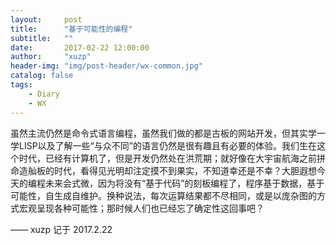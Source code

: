 ```yaml
---
layout:     post
title:      "基于可能性的编程"
subtitle:   ""
date:       2017-02-22 12:00:00
author:     "xuzp"
header-img: "img/post-header/wx-common.jpg"
catalog: false
tags:
    - Diary
    - WX
---
```


虽然主流仍然是命令式语言编程，虽然我们做的都是古板的网站开发，但其实学一学LISP以及了解一些“与众不同”的语言仍然是很有趣且有必要的体验。我们生在这个时代，已经有计算机了，但是开发仍然处在洪荒期；就好像在大宇宙航海之前拼命造舢板的时代，看得见光明却注定摸不到果实，不知道幸还是不幸？大胆遐想今天的编程未来会式微，因为将没有“基于代码”的刻板编程了，程序基于数据，基于可能性，自生成自维护。换种说法，每次运算结果都不尽相同，或是以庞杂图的方式宏观呈现各种可能性；那时候人们也已经忘了确定性这回事吧？

—— xuzp 记于 2017.2.22
